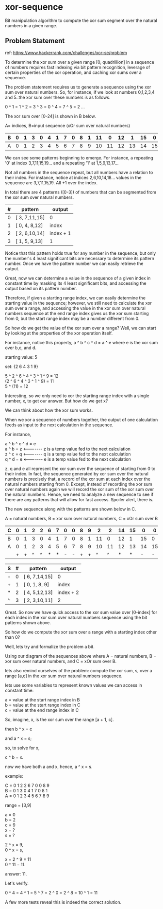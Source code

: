 # xor-sequence
Bit manipulation algorithm to compute the xor sum segment over the natural numbers in a given range.

## Problem Statement

ref: https://www.hackerrank.com/challenges/xor-se/problem

To determine the xor sum over a given range [0, quadrillion] in a sequence of numbers
requires fast indexing via bit pattern recognition, leverage of certain properties of the xor operation, 
and caching xor sums over a sequence.</br>

The problem statement requires us to generate a sequence using the xor sum over natural numbers. 
So, for instance, if we look at numbers 0,1,2,3,4 and 5..the xor sum over these numbers is as follows.

0 ^ 1 = 1 ^ 2 = 3 ^ 3 = 0 ^ 4 = 7 ^ 5 = 2 ...

The xor sum over [0-24] is shown in B below.

A= indices, B=input sequence (xOr sum over natural numbers)

|B| 0| 1| 3| 0| 4| 1| 7| 0| 8| 1|11| 0|12| 1|15| 0|16| 1|19| 0|20| 1|23| 0|24| 
|-|--|--|--|--|--|--|--|--|--|--|--|--|--|--|--|--|--|--|--|--|--|--|--|--|--| 
|A| 0| 1| 2| 3| 4| 5| 6| 7| 8| 9|10|11|12|13|14|15|16|17|18|19|20|21|22|23|24| 



We can see some patterns beginning to emerge. 
For instance, a repeating '0' at index 3,7,11,15,19... and
a repeating '1' at 1,5,9,13,17...

Not all numbers in the sequence repeat, but all numbers have a relation to their index.
For instance, notice at indices 2,6,10,14,18... values in the sequence are 3,7,11,15,19.
All +1 over the index.

In total there are 4 patterns ([0-3]) of numbers that can be segmented from the xor sum over natural numbers.

|\#	 |	  pattern		 |        output             |
|----|---------------|---------------------------|
| 0  | [ 3, 7,11,15] | 0                         |
| 1  | [ 0, 4, 8,12] | index                     |
| 2  | [ 2, 6,10,14] | index + 1                 | 
| 3  | [ 1, 5, 9,13] | 1                         |

Notice that this pattern holds true for any number in the sequence, but only the number's 4 least significant bits
are necessary to determine its pattern number. Once we have the pattern number we can easily retrieve the output.

Great, now we can determine a value in the sequence of a given index in constant time by masking its 4 least significant
bits, and accessing the output based on its pattern number.

Therefore, if given a starting range index, we can easily determine the starting value in the sequence; however, we
still need to calculate the  xor sum over a range, and accessing the value in the xor sum over natural numbers
sequence at the end range index gives us the xor sum starting from 0, but the start range index may be a number different from 0. 

So how do we get the value of the xor sum over a range?
Well, we can start by looking at the properties of the xor operation itself.

For instance, notice this property, a ^ b ^ c ^ d = a ^ e where e is the xor sum over b,c, and d.

starting value: 5</br>

set: {2 6 4 3 1 9}</br>

5 ^ 2 ^ 6 ^ 4 ^ 3 ^ 1 ^ 9  = 12</br>
(2 ^ 6 ^ 4 ^ 3 ^ 1 ^ 9) = 11</br>
5 ^ (11) = 12</br>

Interesting, so we only need to xor the starting range index with a single number, x,
to get our answer. But how do we get x?

We can think about how the xor sum works.

When we xor a sequence of numbers together, the output of one calculation feeds as input to the next calculation in the 
sequence. 

For instance, 

a ^ b ^ c ^ d = e</br>
a ^ b = z <------- z is a temp value fed to the next calculation </br>
z ^ c = q <------- q is a temp value fed to the next calculation</br>
q ^ d = e <------- e is a temp value fed to the next calculation</br>

z, q and e all represent the xor sum over the sequence of starting from 0 to their index.
In fact, the sequence generated by xor sum over the natural numbers is precisely that, a record of the xor sum 
at each index over the natural numbers starting from 0.
Except, instead of recording the xor sum over natural numbers again we will record the xor sum of the xor sum over the natural 
numbers. Hence, we need to analyze a new sequence to see if there are any patterns that will allow for fast access. Spoiler 
alert, there is.

The new sequence along with the patterns are shown below in C.

A = natural numbers, B = xor sum over natural numbers, C = xOr sum over B

|C| 0| 1| 2| 2| 6| 7| 0| 0| 8| 9| 2| 2|14|15| 0| 0|16|17| 2| 2|22|23| 0| 0|24| 
|-|--|--|--|--|--|--|--|--|--|--|--|--|--|--|--|--|--|--|--|--|--|--|--|--|--| 
|B| 0| 1| 3| 0| 4| 1| 7| 0| 8| 1|11| 0|12| 1|15| 0|16| 1|19| 0|20| 1|23| 0|24|
|A| 0| 1| 2| 3| 4| 5| 6| 7| 8| 9|10|11|12|13|14|15|16|17|18|19|20|21|22|23|24| 
| | +| +| ^| ^| *| *| -| -| +| +| ^| ^| *| *| -| -| +| +| ^| ^| *| *| -| -| +| 


|S|\#	 |	  pattern		 |        output             |
|-|----|---------------|---------------------------|
|-| 0  | [ 6, 7,14,15] | 0                         |
|+| 1  | [ 0, 1, 8, 9] | index                     |
|*| 2  | [ 4, 5,12,13] | index + 2                 | 
|^| 3  | [ 2, 3,10,11] | 2                         |

Great. So now we have quick access to the xor sum value over [0-index] for each index in the xor sum over natural numbers sequence
using the bit patterns shown above.

So how do we compute the xor sum over a range with a starting index other than 0?

Well, lets try and formalize the problem a bit.

Using our diagram of the sequences above where A = natural numbers, B = xor sum over natural numbers,
and C = xOr sum over B.

lets also remind ourselves of the problem: compute the xor sum, s, over a range [a,c] in the xor sum over natural numbers sequence.

lets use some variables to represent known values we can access in constant time:

a = value at the start range index in B</br>
b = value at the start range index in C</br>
c = value at the end range index in C</br>

So, imagine, x, is the xor sum over the range [a + 1, c].

then b ^ x = c

and a ^ x = s;

so, to solve for x,

c ^ b = x.

now we have both a and x, hence, a ^ x = s.

example:

C = 0 1 2 2 6 7 0 0 8 9</br>
B = 0 1 3 0 4 1 7 0 8 1</br>
A = 0 1 2 3 4 5 6 7 8 9</br>

range = [3,9]</br>

a = 0</br>
b = 2</br>
c = 9</br>
x = ?</br>
s = ?</br>

2 ^ x = 9,</br> 
0 ^ x = s,</br>

x = 2 ^ 9 = 11</br>
0 ^ 11 = 11.</br>

answer: 11.</br>

Let's verify.</br>

0 ^ 4 = 4 ^ 1 = 5 ^ 7 = 2 ^ 0 = 2 ^ 8 = 10 ^ 1 = 11</br>

A few more tests reveal this is indeed the correct solution.</br>
